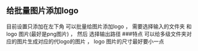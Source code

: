 ## 给批量图片添加logo 
  目前设置只添加在左下角
  可以批量给图片添加logo ， 需要选择输入的文件夹 和 logo 图片(最好是png图片) ， 然后 选择输出路径
###特点
可以给多级文件夹对应的图片生成对应的代logo的图片 ， logo 图片的尺寸最好要小一点
